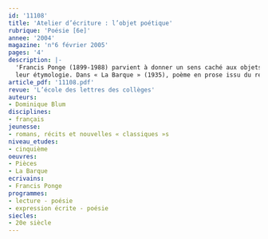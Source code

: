 ```yaml
---
id: '11108'
title: 'Atelier d’écriture : l’objet poétique'
rubrique: 'Poésie [6e]'
annee: '2004'
magazine: 'n°6 février 2005'
pages: '4'
description: |-
  'Francis Ponge (1899-1988) parvient à donner un sens caché aux objets les plus familiers, grâce à une réflexion sur le langage et à la révélation de l’arrière-plan des mots par des variations sur
  leur étymologie. Dans « La Barque » (1935), poème en prose issu du recueil « Pièces », Ponge évoque, à travers les images décrivant une barque, la vie des hommes. Les élèves de l’auteur de cet article ont été inspirés par ce texte et ont écrit à leur tour des poèmes à la manière de l’auteur de « La Rage de l’expression »…'
article_pdf: '11108.pdf'
revue: 'L’école des lettres des collèges'
auteurs:
- Dominique Blum
disciplines:
- français
jeunesse:
- romans, récits et nouvelles « classiques »s
niveau_etudes:
- cinquième
oeuvres:
- Pièces
- La Barque
ecrivains:
- Francis Ponge
programmes:
- lecture - poésie
- expression écrite - poésie
siecles:
- 20e siècle
---
```

